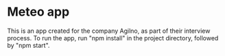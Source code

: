 # Meteo app

This is an app created for the company Agilno, as part of their interview process. To run the app, run "npm install" in the project directory, followed by "npm start".
